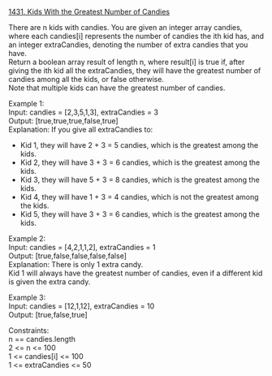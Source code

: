 [1431. Kids With the Greatest Number of Candies](https://leetcode.com/problems/kids-with-the-greatest-number-of-candies/)




There are n kids with candies. You are given an integer array candies, where each candies[i] represents the number of candies the ith kid has, and an integer extraCandies, denoting the number of extra candies that you have.       
Return a boolean array result of length n, where result[i] is true if, after giving the ith kid all the extraCandies, they will have the greatest number of candies among all the kids, or false otherwise.           
Note that multiple kids can have the greatest number of candies.              

Example 1:         
Input: candies = [2,3,5,1,3], extraCandies = 3         
Output: [true,true,true,false,true]          
Explanation: If you give all extraCandies to:       
- Kid 1, they will have 2 + 3 = 5 candies, which is the greatest among the kids.         
- Kid 2, they will have 3 + 3 = 6 candies, which is the greatest among the kids.        
- Kid 3, they will have 5 + 3 = 8 candies, which is the greatest among the kids.      
- Kid 4, they will have 1 + 3 = 4 candies, which is not the greatest among the kids.      
- Kid 5, they will have 3 + 3 = 6 candies, which is the greatest among the kids.      

Example 2:        
Input: candies = [4,2,1,1,2], extraCandies = 1       
Output: [true,false,false,false,false]        
Explanation: There is only 1 extra candy.     
Kid 1 will always have the greatest number of candies, even if a different kid is given the extra candy.       

Example 3:     
Input: candies = [12,1,12], extraCandies = 10        
Output: [true,false,true]         

Constraints:         
n == candies.length      
2 <= n <= 100        
1 <= candies[i] <= 100       
1 <= extraCandies <= 50         
